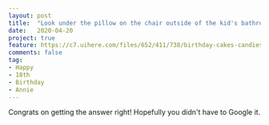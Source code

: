 ```yaml
---
layout: post
title:  "Look under the pillow on the chair outside of the kid's bathroom"
date:   2020-04-20
project: true
feature: https://c7.uihere.com/files/652/411/738/birthday-cakes-candies-background-colorful-repeating-icons.jpg
comments: false
tag:
- Happy
- 18th
- Birthday
- Annie
---
```


Congrats on getting the answer right! Hopefully you didn't have to Google it.